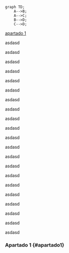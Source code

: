 ```mermaid
graph TD;
    A-->B;
    A-->C;
    B-->D;
    C-->D;
```

[apartado 1](#apartado1)


asdasd



asdasd



asdasd



asdasd



asdasd



asdasd



asdasd



asdasd



asdasd



asdasd



asdasd



asdasd



asdasd



asdasd



asdasd



asdasd



asdasd



asdasd



asdasd



asdasd



asdasd


### Apartado 1 {#apartado1}